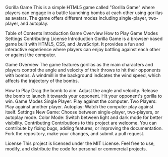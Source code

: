 Gorilla Game
This is a simple HTML5 game called "Gorilla Game" where players can engage in a battle launching bombs at each other using gorillas as avatars. The game offers different modes including single-player, two-player, and autoplay.

Table of Contents
Introduction
Game Overview
How to Play
Game Modes
Settings
Contributing
License
Introduction
Gorilla Game is a browser-based game built with HTML5, CSS, and JavaScript. It provides a fun and interactive experience where players can enjoy battling against each other or against the computer.

Game Overview
The game features gorillas as the main characters and players control the angle and velocity of their throws to hit their opponents with bombs. A windmill in the background indicates the wind speed, which affects the trajectory of the bombs.

How to Play
Drag the bomb to aim.
Adjust the angle and velocity.
Release the bomb to launch it towards your opponent.
Hit your opponent's gorilla to win.
Game Modes
Single Player: Play against the computer.
Two Players: Play against another player.
Autoplay: Watch the computer play against itself.
Settings
New Game: Choose between single-player, two-players, or autoplay mode.
Color Mode: Switch between light and dark mode for better visibility.
Contributing
Contributions to this project are welcome. You can contribute by fixing bugs, adding features, or improving the documentation. Fork the repository, make your changes, and submit a pull request.

License
This project is licensed under the MIT License. Feel free to use, modify, and distribute the code for personal or commercial projects.
